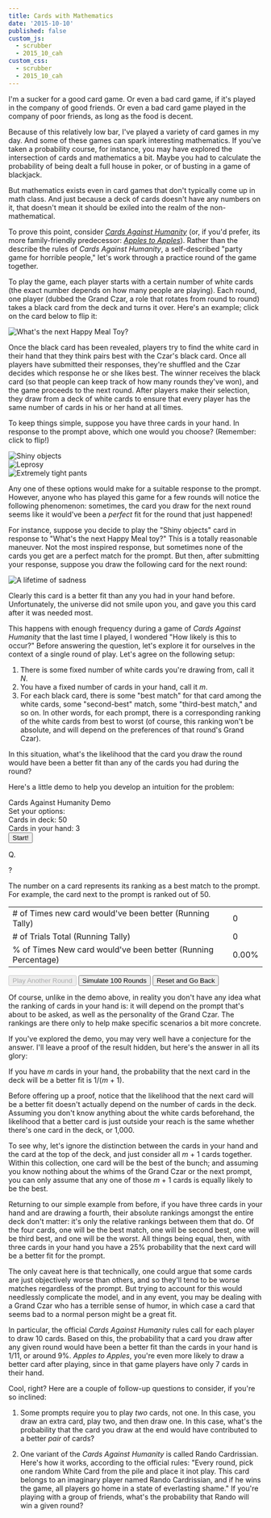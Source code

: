 ```yaml
---
title: Cards with Mathematics
date: '2015-10-10'
published: false
custom_js: 
  - scrubber
  - 2015_10_cah
custom_css: 
  - scrubber
  - 2015_10_cah
---
```

I'm a sucker for a good card game. Or even a bad card game, if it's played in the company of good friends. Or even a bad card game played in the company of poor friends, as long as the food is decent.

Because of this relatively low bar, I've played a variety of card games in my day. And some of these games can spark interesting mathematics. If you've taken a probability course, for instance, you may have explored the intersection of cards and mathematics a bit. Maybe you had to calculate the probability of being dealt a full house in poker, or of busting in a game of blackjack.

But mathematics exists even in card games that don't typically come up in math class. And just because a deck of cards doesn't have any numbers on it, that doesn't mean it should be exiled into the realm of the non-mathematical.

To prove this point, consider <a href="https://en.wikipedia.org/wiki/Cards_Against_Humanity" target="_blank">_Cards Against Humanity_</a> (or, if you'd prefer, its more family-friendly predecessor: <a href="https://en.wikipedia.org/wiki/Apples_to_Apples" target="_blank">_Apples to Apples_</a>). Rather than the describe the rules of _Cards Against Humanity_, a self-described "party game for horrible people," let's work through a practice round of the game together.

To play the game, each player starts with a certain number of white cards (the exact number depends on how many people are playing). Each round, one player (dubbed the Grand Czar, a role that rotates from round to round) takes a black card from the deck and turns it over. Here's an example; click on the card below to flip it:

<div class="row">
  <div class="col-sm-4 col-sm-offset-4">
    <div class="card-container">
      <div class="demo-wrapper"> 
        <div class="card question">
          <div class="card-front"></div>
          <div class="card-back">
            <img src="/images/2015/10/black-card.png" alt="What's the next Happy Meal Toy?">
          </div>
        </div>
      </div>
    </div>
  </div>
</div>

Once the black card has been revealed, players try to find the white card in their hand that they think pairs best with the Czar's black card. Once all players have submitted their responses, they're shuffled and the Czar decides which response he or she likes best. The winner receives the black card (so that people can keep track of how many rounds they've won), and the game proceeds to the next round. After players make their selection, they draw from a deck of white cards to ensure that every player has the same number of cards in his or her hand at all times.

To keep things simple, suppose you have three cards in your hand. In response to the prompt above, which one would you choose? (Remember: click to flip!)

<div class="row">
	<div class="col-sm-4">
    <div class="card-container">
      <div class="demo-wrapper">
    		<div class="card answer">
    		  <div class="card-front"></div>
    		  <div class="card-back">
    		    <img src="/images/2015/10/white-card-1.png" alt="Shiny objects">
    		  </div>
    		</div>
      </div>
    </div>
	</div>
	<div class="col-sm-4">
    <div class="card-container">
      <div class="demo-wrapper">
    		<div class="card answer">
    		  <div class="card-front"></div>
    		  <div class="card-back">
    		    <img src="/images/2015/10/white-card-2.png" alt="Leprosy">
    		  </div>
    		</div>
      </div>
    </div>
	</div>
	<div class="col-sm-4">
    <div class="card-container">
      <div class="demo-wrapper">
    		<div class="card answer">
    		  <div class="card-front"></div>
    		  <div class="card-back">
    		    <img src="/images/2015/10/white-card-3.png" alt="Extremely tight pants">
    		  </div>
    		</div>
      </div>
    </div>
	</div>
</div>

Any one of these options would make for a suitable response to the prompt. However, anyone who has played this game for a few rounds will notice the following phenomenon: sometimes, the card you draw for the next round seems like it would've been a _perfect_ fit for the round that just happened!

For instance, suppose you decide to play the "Shiny objects" card in response to "What's the next Happy Meal toy?" This is a totally reasonable maneuver. Not the most inspired response, but sometimes none of the cards you get are a perfect match for the prompt. But then, after submitting your response, suppose you draw the following card for the next round:

<div class="row">
  <div class="col-sm-4 col-sm-offset-4">
    <div class="card-container">
      <div class="demo-wrapper"> 
        <div class="card answer">
          <div class="card-front"></div>
          <div class="card-back">
            <img src="/images/2015/10/white-card-4.png" alt="A lifetime of sadness">
          </div>
        </div>
      </div>
    </div>
  </div>
</div>

Clearly this card is a better fit than any you had in your hand before. Unfortunately, the universe did not smile upon you, and gave you this card after it was needed most. 

This happens with enough frequency during a game of _Cards Against Humanity_ that the last time I played, I wondered "How likely is this to occur?" Before answering the question, let's explore it for ourselves in the context of a single round of play. Let's agree on the following setup:

1. There is some fixed number of white cards you're drawing from, call it _N_.
2. You have a fixed number of cards in your hand, call it _m_.
3. For each black card, there is some "best match" for that card among the white cards, some "second-best" match, some "third-best match," and so on. In other words, for each prompt, there is a corresponding ranking of the white cards from best to worst (of course, this ranking won't be absolute, and will depend on the preferences of that round's Grand Czar).

In this situation, what's the likelihood that the card you draw the round would have been a better fit than any of the cards you had during the round?

Here's a little demo to help you develop an intuition for the problem:

<div class="math-area">
  <div class="math-area-title centered">
    Cards Against Humanity Demo
  </div>
  <div class="math-area-body-visible">
    <div id="preview">
      <div class="text-center">
        Set your options:
      </div>
      <div class="row">
        <div class="col-sm-6 text-center">
          <div class="well">
            Cards in deck: <span class="totalVal">50</span>
            <div id="totalCardSlider"></div>
          </div>
        </div>
        <div class="col-sm-6 text-center">
          <div class="well">
            Cards in your hand: <span id="handVal">3</span>
            <div id="cardInHandSlider"></div>
          </div>
        </div>
      </div>
      <div class="btn-wrapper">
        <input type="button" id="start" class="btn btn-primary" value="Start!">
      </div>
    </div> 
    <div id="play-area">
      <div class="question-wrapper">
        <div class="mini-black">
          <p class="card-text">Q.</p>
        </div>
      </div>
      <div class="answer-wrapper">
        <div class="mini-white">
          <div class="card-text"></div>
        </div>
      </div>
      <div class="answer-wrapper">
        <div class="mini-white">
          <div class="card-text"></div>
        </div>
      </div>
      <div class="answer-wrapper">
        <div class="mini-white">
          <div class="card-text"></div>
        </div>
      </div>
      <div class="answer-wrapper">
        <div class="mini-white">
          <div class="card-text"></div>
        </div>
      </div>
      <div class="answer-wrapper">
        <div class="mini-white">
          <div class="card-text"></div>
        </div>
      </div>
      <div class="answer-wrapper">
        <div class="mini-white">
          <div class="card-text"></div>
        </div>
      </div>
      <div class="answer-wrapper">
        <div class="mini-white">
          <div class="card-text"></div>
        </div>
      </div>
      <div class="answer-wrapper">
        <div class="mini-white">
          <div class="card-text"></div>
        </div>
      </div>
      <div class="answer-wrapper">
        <div class="mini-white">
          <div class="card-text"></div>
        </div>
      </div>
      <div class="answer-wrapper">
        <div class="mini-white">
          <div class="card-text"></div>
        </div>
      </div>
      <div class="answer-wrapper">
        <div class="mini-white">
          <div class="card-text"></div>
        </div>
      </div>
      <div class="answer-wrapper">
        <div class="mini-white">
          <div class="card-text"></div>
        </div>
      </div>
      <div class="answer-wrapper">
        <div class="mini-white">
          <div class="card-text"></div>
        </div>
      </div>
      <div class="answer-wrapper">
        <div class="mini-white">
          <div class="card-text"></div>
        </div>
      </div>
      <div class="answer-wrapper">
        <div class="mini-white">
          <div class="card-text"></div>
        </div>
      </div>
      <div class="answer-wrapper">
        <div class="mini-white">
          <div class="card-text"></div>
        </div>
      </div>
      <div class="answer-wrapper">
        <div class="mini-white">
          <div class="card-text"></div>
        </div>
      </div>
      <div class="answer-wrapper">
        <div class="mini-white">
          <div class="card-text"></div>
        </div>
      </div>
      <div class="answer-wrapper">
        <div class="mini-white">
          <div class="card-text"></div>
        </div>
      </div>
      <div class="answer-wrapper">
        <div class="mini-white">
          <div class="card-text"></div>
        </div>
      </div>
      <div class="answer-wrapper">
        <div class="mini-white" id="last-card">
          <div class="card-front">
            <div class="card-text">?</div>
            <div id="pulse"></div>
          </div>
          <div class="card-back">
            <div class="card-text"></div>
          </div>
        </div>
      </div>
      <p>The number on a card represents its ranking as a best match to the prompt. For example, the card next to the prompt is ranked <span id="rankVal"></span> out of <span class="totalVal">50</span>.</p>
      <table class="table table-bordered">
        <tr> 
          <td># of Times new card would've been better (Running Tally)</td>
          <td id="runningCount" class="text-center">0</td>
        </tr>
        <tr> 
          <td># of Trials Total (Running Tally)</td>
          <td id="totalCount" class="text-center">0</td>
        </tr>
        <tr>
          <td>% of Times New card would've been better (Running Percentage)</td>
          <td id="runningPercent" class="text-center">0.00%</td>
        </tr>
      </table>
      <p id="demo-buttons">
        <input id="playAgain" type="button" class="btn btn-primary" value="Play Another Round" disabled>
        <input id="simulate" type="button" class="btn btn-success" value="Simulate 100 Rounds">
        <input id="reset" type="button" class="btn btn-danger" value="Reset and Go Back">
      </p>
    </div>
  </div>
</div>

Of course, unlike in the demo above, in reality you don't have any idea what the ranking of cards in your hand is: it will depend on the prompt that's about to be asked, as well as the personality of the Grand Czar. The rankings are there only to help make specific scenarios a bit more concrete.

If you've explored the demo, you may very well have a conjecture for the answer. I'll leave a proof of the result hidden, but here's the answer in all its glory:

<div class="math-area">
  <div class="math-area-title">
    If you have <em>m</em> cards in your hand, the probability that the next card in the deck will be a better fit is 1/(<em>m</em> + 1).
    <span class="glyphicon glyphicon-plus-sign"></span>
  </div>
  <div class="math-area-body">
    <p>Before offering up a proof, notice that the likelihood that the next card will be a better fit doesn't actually depend on the number of cards in the deck. Assuming you don't know anything about the white cards beforehand, the likelihood that a better card is just outside your reach is the same whether there's one card in the deck, or 1,000.</p>
    <p>To see why, let's ignore the distinction between the cards in your hand and the card at the top of the deck, and just consider all <em>m</em> + 1 cards together. Within this collection, one card will be the best of the bunch; and assuming you know nothing about the whims of the Grand Czar or the next prompt, you can only assume that any one of those <em>m</em> + 1 cards is equally likely to be the best.</p>
    <p>Returning to our simple example from before, if you have three cards in your hand and are drawing a fourth, their absolute rankings amongst the entire deck don't matter: it's only the relative rankings between them that do. Of the four cards, one will be the best match, one will be second best, one will be third best, and one will be the worst. All things being equal, then, with three cards in your hand you have a 25% probability that the next card will be a better fit for the prompt.</p>
    <p>The only caveat here is that technically, one could argue that some cards are just objectively worse than others, and so they'll tend to be worse matches regardless of the prompt. But trying to account for this would needlessly complicate the model, and in any event, you may be dealing with a Grand Czar who has a terrible sense of humor, in which case a card that seems bad to a normal person might be a great fit.</p>
  </div>
</div>

In particular, the official _Cards Against Humanity_ rules call for each player to draw 10 cards. Based on this, the probability that a card you draw after any given round would have been a better fit than the cards in your hand is 1/11, or around 9%. _Apples to Apples_, you're even more likely to draw a better card after playing, since in that game players have only 7 cards in their hand.

Cool, right? Here are a couple of follow-up questions to consider, if you're so inclined:

1. Some prompts require you to play _two_ cards, not one. In this case, you draw an extra card, play two, and then draw one. In this case, what's the probability that the card you draw at the end would have contributed to a better _pair_ of cards? 

2. One variant of the _Cards Against Humanity_ is called Rando Cardrissian. Here's how it works, according to the official rules: "Every round, pick one random White Card from the pile and place it inot play. This card belongs to an imaginary player named Rando Cardrissian, and if he wins the game, all players go home in a state of everlasting shame." If you're playing with a group of friends, what's the probability that Rando will win a given round?

<!-- answer, accordian to show why -->

<!-- bonus, what about double/triple prompts -->
